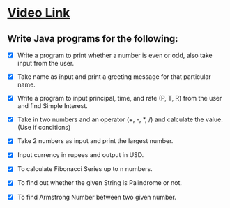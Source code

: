 # [Video Link](https://youtu.be/TAtrPoaJ7gc)

## Write Java programs for the following:

- [x] Write a program to print whether a number is even or odd, also take
input from the user.
- [x] Take name as input and print a greeting message for that particular name.
- [x] Write a program to input principal, time, and rate (P, T, R) from the user and
find Simple Interest.
- [x] Take in two numbers and an operator (+, -, *, /) and calculate the value.
(Use if conditions)
- [x] Take 2 numbers as input and print the largest number.
- [x] Input currency in rupees and output in USD.
- [x] To calculate Fibonacci Series up to n numbers.
- [x] To find out whether the given String is Palindrome or not.
- [x] To find Armstrong Number between two given number.

